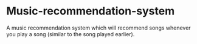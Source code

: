 # Music-recommendation-system
 A music recommendation system which will recommend songs whenever you play a song (similar to the song played earlier).
